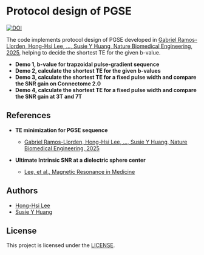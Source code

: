 # Protocol design of PGSE

[![DOI](https://zenodo.org/badge/DOI/10.5281/zenodo.15312803.svg)](https://doi.org/10.5281/zenodo.15312803)

The code implements protocol design of PGSE developed in [Gabriel Ramos-Llorden, Hong-Hsi Lee, ..., Susie Y Huang, Nature Biomedical Engineering, 2025](https://doi.org/10.1038/s41551-025-01457-x), helping to decide the shortest TE for the given b-value.

* **Demo 1, b-value for trapzoidal pulse-gradient sequence**
* **Demo 2, calculate the shortest TE for the given b-values**
* **Demo 3, calculate the shortest TE for a fixed pulse width and compare the SNR gain on Connectome 2.0**
* **Demo 4, calculate the shortest TE for a fixed pulse width and compare the SNR gain at 3T and 7T**

## References
* **TE minimization for PGSE sequence**
  - [Gabriel Ramos-Llorden, Hong-Hsi Lee, ..., Susie Y Huang, Nature Biomedical Engineering, 2025](https://doi.org/10.1038/s41551-025-01457-x)

* **Ultimate Intrinsic SNR at a dielectric sphere center**
  - [Lee, et al., Magnetic Resonance in Medicine](https://doi.org/10.1002/mrm.27207)

## Authors
* [Hong-Hsi Lee](https://www.martinos.org/investigator/hong-hsi-lee/)
* [Susie Y Huang](https://www.martinos.org/investigator/susie-huang/)

## License
This project is licensed under the [LICENSE](https://github.com/Connectome20/protocol_design_PGSE/blob/main/LICENSE).
